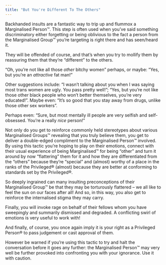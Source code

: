 ```yaml
---
title: "But You're Different To The Others"
---
```


Backhanded insults are a fantastic way to trip up and flummox a Marginalised Person™. This step is often used when you’ve said something discriminatory either forgetting or being oblivious to the fact a person from the Marginalised Group™ you’re targeting is right there and has seen/heard it.

They will be offended of course, and that’s when you try to mollify them by reassuring them that they’re “different” to the others.

“Oh, you’re not like all those *other* bitchy women” perhaps, or maybe: “Yes, but you’re an *attractive* fat man!”

Other suggestions include: “I wasn’t talking about you when I was saying most trans women are ugly. You pass pretty well!”; “Yes, but you’re not like those other black people who won’t better themselves, you’re very educated!”. Maybe even: “It’s so good that you stay away from drugs, unlike those other sex workers”.

Perhaps even: “Sure, but most mentally ill people are very selfish and self-obsessed. You’re a really *nice* person!”

Not only do you get to reinforce commonly held stereotypes about various Marginalised Groups™ revealing that you truly believe them, you get to deliver a double-edged compliment to the Marginalised Person™ involved.  By using this tactic you’re hoping to play on their emotions, connect with their usual experience of being Marginalised™ for being “other” and turn it around by now “flattering” them for it and how they are differentiated from the “others” because they’re “special” and (almost) worthy of a place in the ranks of the Privileged® (almost) because they are better at conforming to standards set by the Privileged®.

So deeply ingrained can many insulting preconceptions of their Marginalised Group™ be that they may be torturously flattered – we all like to feel the sun on our faces after all! And so, in this way, you also get to reinforce the internalised stigma they may carry.

Finally, you will invoke rage on behalf of their fellows whom you have sweepingly and summarily dismissed and degraded. A conflicting swirl of emotions is very useful to work with!

And finally, of course, you once again imply it is your right as a Privileged Person® to pass judgement or cast approval of them.

However be warned if you’re using this tactic to try and halt the conversation before it goes any further: the Marginalised Person™ may very well be further provoked into confronting you with your ignorance. Use it with caution.
